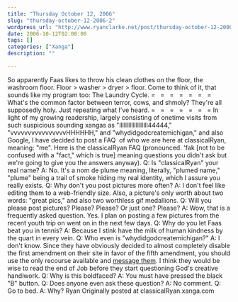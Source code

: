```yaml
---
title: "Thursday October 12, 2006"
slug: "thursday-october-12-2006-2"
wordpress_url: "http://www.ryanclarke.net/post/thursday-october-12-2006-2/"
date: 2006-10-12T02:00:00
tags: []
categories: ["Xanga"]
description: ""

---
```


So apparently Faas likes to throw his clean clothes on the floor, the washroom floor. Floor \> washer \> dryer \> floor. Come to think of it, that sounds like my program too: The Laundry Cycle.
=   =   =   =   =   =   =
What's the common factor between terror, cows, and shmoly? They're all supposedly holy. Just repeating what I've heard.
=   =   =   =   =   =   =
In light of my growing readership, largely consisting of onetime visits from such suspicious sounding xangas as "lllllllllllllllllll44444," "vvvvvvvvvvvvvvvvHHHHHH," and "whydidgodcreatemichigan," and also Google, I have decided to post a FAQ  of who we are here at classicalRyan, meaning: "me". Here is the classicalRyan FAQ (pronounced. 'fak [not to be confused with a "fact," which is true] meaning questions you didn't ask but we're going to give you the answers anyway).
Q: Is "classicalRyan" your real name?
A: No. It's a nom de plume meaning, literally, "plumed name," "plume" being a trail of smoke hiding my real identity, which I assure you really exists.
Q: Why don't you post pictures more often?
A: I don't feel like editing them to a web-friendly size. Also, a picture's only worth about two words: "great pics," and also two worthless gif medallions.
Q: Will you please post pictures? Please? Please? Or just one? Please?
A: Wow, that is a frequently asked question. Yes. I plan on posting a few pictures from the recent youth trip on went on in the next few days.
Q: Why do you let Faas beat you in tennis?
A: Because I stink have the milk of human kindness by the quart in every vein.
Q: Who even is "whydidgodcreatemichigan?"
A: I don't know. Since they have obviously decided to almost completely disable the first amendment on their site in favor of the fifth amendment, you should use the only recourse available and [message them](http://www.xanga.com/message.aspx?user=whydidgodcreatemichigan). I think they would be wise to read the end of Job before they start questioning God's creative handiwork.
Q: Why is this boldfaced?
A: You must have pressed the black "B" button.
Q: Does anyone even ask these question?
 A: No comment.
Q: Go to bed.
A: Why?
Ryan
Originally posted at classicalRyan.xanga.com
